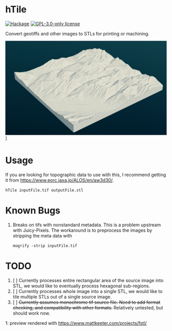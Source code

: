 # hTile

[![Hackage](https://img.shields.io/hackage/v/hTile.svg?logo=haskell)](https://hackage.haskell.org/package/hTile)
[![GPL-3.0-only license](https://img.shields.io/badge/license-GPL--3.0--only-blue.svg)](LICENSE)

Convert geotiffs and other images to STLs for printing or machining.

![](imgs/sample.jpeg?raw=true)<sup>[1](#fstl)</sup>

# Usage
If you are looking for topographic data to use with this, I recommend getting it from https://www.eorc.jaxa.jp/ALOS/en/aw3d30/.

```
hTile inputFile.tif outputFile.stl
```

# Known Bugs
1) Breaks on tifs with nonstandard metadata. This is a problem upstream
   with Juicy-Pixels. The workaround is to preprocess the images by
   stripping the meta data with
   ```
   mogrify -strip inputFile.tif
   ```
# TODO
1) [ ] Currently processes entire rectangular area of the source image into
   STL, we would like to eventually process hexagonal sub-regions.
2) [ ] Currently processes whole image into a single STL, we would like to
   tile multiple STLs out of a single source image.
3) [ ] ~~Currently assumes monochrome tif source file. Need to add format
   checking, and compatibility with other formats.~~ Relatively
   untested, but should work now.


<a name="fstl">1</a>: preview rendered with https://www.mattkeeter.com/projects/fstl/
